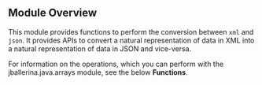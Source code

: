 ## Module Overview

This module provides functions to perform the conversion between `xml` and `json`. It provides APIs to convert a natural representation of data in XML into a natural representation of data in JSON and vice-versa.

For information on the operations, which you can perform with the jballerina.java.arrays module, see the below **Functions**.

